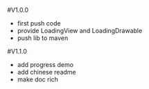 #V1.0.0
- first push code
- provide LoadingView and LoadingDrawable
- push lib to maven

#V1.1.0
- add progress demo 
- add chinese readme
- make doc rich
